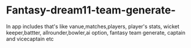 # Fantasy-dream11-team-generate-
In app includes that's like vanue,matches,players, player's stats, wicket keeper,battter, allrounder,bowler,ai option, fantasy team generate, captain and vicecaptain etc
